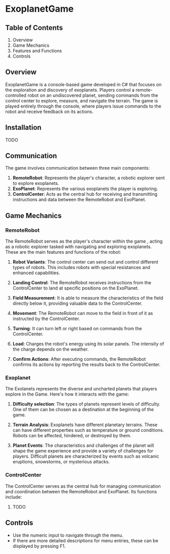# ExoplanetGame


## Table of Contents
1.  Overview
2.  Game Mechanics
3.  Features and Functions
4.  Controls


## Overview
ExoplanetGame is a console-based game developed in C# that focuses on the exploration and discovery of exoplanets. Players control a remote-controlled robot on an undiscovered planet, sending commands from the control center to explore, measure, and navigate the terrain. The game is played entirely through the console, where players issue commands to the robot and receive feedback on its actions.



## Installation
TODO


## Communication
The game involves communication between three main components:

1.  **RemoteRobot**: Represents the player's character, a robotic explorer sent to explore exoplanets.
2.  **ExoPlanet**: Represents the various exoplanets the player is exploring.
3.  **ControlCenter**: Acts as the central hub for receiving and transmitting instructions and data between the RemoteRobot and ExoPlanet.


## Game Mechanics

### RemoteRobot
The RemoteRobot serves as the player's character within the game , acting as a robotic explorer tasked with navigating and exploring exoplanets. These are the main features and functions of the robot:

1. **Robot Variants**: The control center can send out and control different types of robots. This includes robots with special resistances and enhanced capabilities.

2. **Landing Control**: The RemoteRobot receives instructions from the ControlCenter to land at specific positions on the ExoPlanet.

3. **Field Measurement**: It is able to measure the characteristics of the field directly below it, providing valuable data to the ControlCenter.

4. **Movement**: The RemoteRobot can move to the field in front of it as instructed by the ControlCenter.

5. **Turning**: It can turn left or right based on commands from the ControlCenter.

6. **Load**: Charges the robot's energy using its solar panels. The intensity of the charge depends on the weather.

7. **Confirm Actions**: After executing commands, the RemoteRobot confirms its actions by reporting the results back to the ControlCenter.


### Exoplanet
The Exolanets represents the diverse and uncharted planets that players explore in the Game. Here's how it interacts with the game:

1. **Difficulty selection**: The types of planets represent levels of difficulty. One of them can be chosen as a destination at the beginning of the game.

2. **Terrain Analysis**: Exoplanets have different planetary terrains. These can have different properties such as temperature or ground conditions. Robots can be affected, hindered, or destroyed by them.

4. **Planet Events**: The characteristics and challenges of the planet will shape the game experience and provide a variety of challenges for players. Difficult planets are characterized by events such as volcanic eruptions, snowstorms, or mysterious attacks.

### ControlCenter
The ControlCenter serves as the central hub for managing communication and coordination between the RemoteRobot and ExoPlanet. Its functions include:

1. TODO

## Controls

-   Use the numeric input to navigate through the menu.
-   If there are more detailed descriptions for menu entries, these can be displayed by pressing F1.
